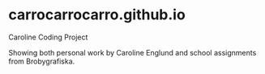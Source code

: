 # carrocarrocarro.github.io
Caroline Coding Project

Showing both personal work by Caroline Englund and school assignments from Brobygrafiska. 
